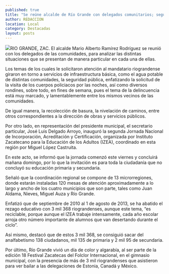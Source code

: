 ```yaml
---
published: true
title: "Se reúne alcalde de Río Grande con delegados comunitarios; seguridad, uno de los temas abordados"
author: REDACCION
location: Local
category: Destacadas
layout: posts
---
```


![](http://i.imgur.com/7RctmcDm.jpg)RIO GRANDE, ZAC. El alcalde Mario Alberto Ramírez Rodríguez se reunió con los delegados de las comunidades, para analizar las distintas situaciones que se presentan de manera particular en cada una de ellas.

Los temas de los cuales le solicitaron atención al mandatario riograndense giraron en torno a servicios de infraestructura básica, como el agua potable de distintas comunidades, la seguridad pública, enfatizando la solicitud de la visita de los cuerpos policiacos por las noches, así como diversos rondines, sobre todo, en fines de semana, pues el tema de la delincuencia está muy marcado, y lamentablemente entre los mismos vecinos de las comunidades.

De igual manera, la recolección de basura, la nivelación de caminos, entre otros correspondientes a la dirección de obras y servicios públicos.

Por otro lado, en representación del presidente municipal, el secretario particular, José Luis Delgado Arroyo, inauguró la segunda Jornada Nacional de Incorporación, Acreditación y Certificación, organizada por Instituto Zacatecano para la Educación de los Adultos (IZEA), coordinado en esta región por Miguel López Castruita.

En este acto, se informó que la jornada comenzó este viernes y concluirá mañana domingo, por lo que la invitación es para toda la ciudadanía que no concluyó su educación primaria y secundaria.

Señaló que la coordinación regional se compone de 13 microrregiones, donde estarán instaladas 120 mesas de atención aproximadamente a lo largo y ancho de los cuatro municipios que son parte, tales como Juan Aldama, Nieves, Miguel Auza y Río Grande.

Enfatizó que de septiembre de 2010 al 1 de agosto de 2013, se ha abatido el rezago educativo con 3 mil 368 riograndenses, aunque este tema, “es reciclable, porque aunque el IZEA trabaje intensamente, cada año escolar arroja otro número importante de alumnos que van desertando durante el ciclo”.

Así mismo, destacó que de estos 3 mil 368, se consiguió sacar del analfabetismo 138 ciudadanos, mil 135 de primaria y 2 mil 95 de secundaria.

Por último, Río Grande vivió un día de color y algarabía, al ser parte de la edición 18 Festival Zacatecas del Folclor Internacional, en el gimnasio municipal, con la presencia de más de 3 mil riograndenses que asistieron para ver bailar a las delegaciones de Estonia, Canadá y México.

